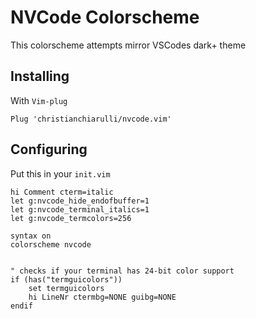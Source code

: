 # NVCode Colorscheme

This colorscheme attempts mirror VSCodes dark+ theme

## Installing

With `Vim-plug`

```
Plug 'christianchiarulli/nvcode.vim'
```

## Configuring

Put this in your `init.vim`

```
hi Comment cterm=italic
let g:nvcode_hide_endofbuffer=1
let g:nvcode_terminal_italics=1
let g:nvcode_termcolors=256

syntax on
colorscheme nvcode


" checks if your terminal has 24-bit color support
if (has("termguicolors"))
    set termguicolors
    hi LineNr ctermbg=NONE guibg=NONE
endif
```
